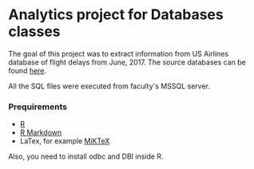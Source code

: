# Analytics project for Databases classes

The goal of this project was to extract information from US Airlines database of flight delays from June, 2017. The source databases can be found [here](https://www.transtats.bts.gov/DL_SelectFields.asp?Table_ID=236).

All the SQL files were executed from faculty's MSSQL server.

### Prequirements

* [R](https://cran.r-project.org)
* [R Markdown](https://rmarkdown.rstudio.com)
* LaTex, for example [MiKTeX](https://miktex.org)

Also, you need to install odbc and DBI inside R.

